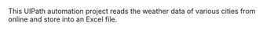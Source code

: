 This UIPath automation project reads the weather data of various cities from online and store into an Excel file.
